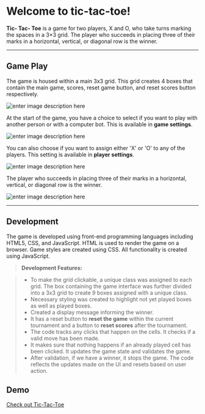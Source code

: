 Welcome to tic-tac-toe!
===================

**Tic- Tac- Toe** is a game for two players, X and O, who take turns marking the spaces in a 3×3 grid. The player who succeeds in placing three of their marks in a horizontal, vertical, or diagonal row is the winner. 

----------

Game Play
-------------
The game is housed within a main 3x3 grid. This grid creates 4 boxes that contain the main game, scores, reset game button, and reset scores button respectively.

![enter image description here](https://i.imgur.com/yuGZUUQ.png)

At the start of the game, you have a choice to select if you want to play with another person or with a computer bot. This is available in <i class="icon-cog"></i>**game settings**. 

![enter image description here](https://i.imgur.com/1pcEQKR.png)

You can also choose if you want to assign either 'X' or 'O' to any of the players. This setting is available in <i class="icon-cog"></i>**player settings**.  

![enter image description here](https://i.imgur.com/RFFCRlC.png)

The player who succeeds in placing three of their marks in a horizontal, vertical, or diagonal row is the winner.

![enter image description here](https://i.imgur.com/4rEeg3k.png)

----------

Development
-------------
The game is developed using front-end programming languages including HTML5, CSS, and JavaScript. HTML is used to render the game on a browser. Game styles are created using CSS. All functionality is created using JavaScript.

> **Development Features:**

> - To make the grid clickable, a unique class was assigned to each grid. The box containing the game interface was further divided into a 3x3 grid to create 9 boxes assigned with a unique class.
> - Necessary styling was created to highlight not yet played boxes as well as played boxes.
> - Created a  display message informing the winner.
> - It has a reset button to <i class="icon-refresh"></i> **reset the game** within the current tournament and a button to <i class="icon-refresh"></i> **reset scores** after the tournament.
> - The code tracks any clicks that happen on the cells. It checks if a valid move has been made.
> - It makes sure that nothing happens if an already played cell has been clicked. It updates the game state and validates the game.
> - After validation, if we have a winner, it stops the game. The code reflects the updates made on the UI and resets based on user action.

Demo
-------------
[Check out Tic-Tac-Toe](https://jatin-d.github.io/project1-tic-tac-toe/)
